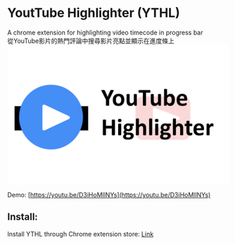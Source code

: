# YoutTube Highlighter (YTHL)

A chrome extension for highlighting video timecode in progress bar  
從YouTube影片的熱門評論中搜尋影片亮點並顯示在進度條上  
![intro](https://github.com/Yuan-Yu/YouTube-Highlighter/raw/master/images/firstPage.png?raw=true)

Demo: [https://youtu.be/D3iHoMllNYs](https://youtu.be/D3iHoMllNYs)  

## Install: 
Install YTHL through Chrome extension store: [Link](https://chrome.google.com/webstore/detail/youtube-highlighter/limiokhejhkocbjagcmddfmcmkclilhm)

